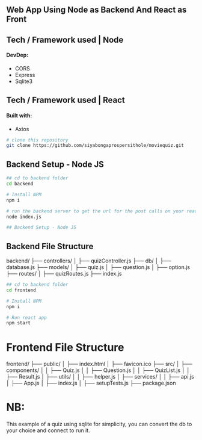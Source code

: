 ## Web App Using Node as Backend And React as Front



## Tech / Framework used | Node
#### DevDep:
- CORS
- Express
- Sqlite3

## Tech / Framework used | React
#### Built with:
- Axios

```bash
# clone this repository
git clone https://github.com/siyabongaprospersithole/moviequiz.git

```

## Backend Setup - Node JS

```bash
## cd to backend folder
cd backend

# Install NPM
npm i

# run the backend server to get the url for the post calls on your react app:
node index.js

## Backend Setup - Node JS

```

## Backend File Structure

backend/
├── controllers/
│   ├── quizController.js
├── db/
│   ├── database.js
├── models/
│   ├── quiz.js
│   ├── question.js
│   ├── option.js
├── routes/
│   ├── quizRoutes.js
├── index.js

```bash
## cd to backend folder
cd frontend

# Install NPM
npm i

# Run react app
npm start

```
# Frontend File Structure

frontend/
├── public/
│   ├── index.html
│   ├── favicon.ico
├── src/
│   ├── components/
│   │   ├── Quiz.js
│   │   ├── Question.js
│   │   ├── QuizList.js
│   │   ├── Result.js
│   ├── utils/
│   │   ├── helper.js
│   ├── services/
│   │   ├── api.js
│   ├── App.js
│   ├── index.js
│   ├── setupTests.js
├── package.json


# NB:
This example of a quiz using sqlite for simplicity, you can convert the db to your choice and connect to run it.